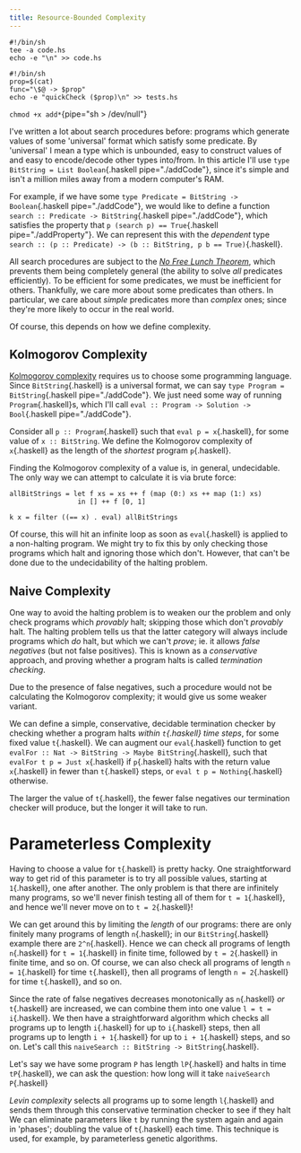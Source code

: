 ```yaml
---
title: Resource-Bounded Complexity
---
```


```{pipe="cat > addCode"}
#!/bin/sh
tee -a code.hs
echo -e "\n" >> code.hs
```

```{pipe="cat > addProperty"}
#!/bin/sh
prop=$(cat)
func="\$@ -> $prop"
echo -e "quickCheck ($prop)\n" >> tests.hs
```

`chmod +x add*`{pipe="sh > /dev/null"}

I've written a lot about search procedures before: programs which generate
values of some 'universal' format which satisfy some predicate. By 'universal' I
mean a type which is unbounded, easy to construct values of and easy to
encode/decode other types into/from. In this article I'll use `type BitString =
List Boolean`{.haskell pipe="./addCode"}, since it's simple and isn't a million
miles away from a modern computer's RAM.

For example, if we have some `type Predicate = BitString -> Boolean`{.haskell
pipe="./addCode"}, we would like to define a function `search :: Predicate ->
BitString`{.haskell pipe="./addCode"}, which satisfies the property that `p
(search p) == True`{.haskell pipe="./addProperty"}. We can represent this with
the *dependent* type `search :: (p :: Predicate) -> (b :: BitString, p b ==
True)`{.haskell}.

All search procedures are subject to the [*No Free Lunch
Theorem*](http://en.wikipedia.org/wiki/No_free_lunch_theorem), which prevents
them being completely general (the ability to solve *all* predicates
efficiently). To be efficient for some predicates, we must be inefficient for
others. Thankfully, we care more about some predicates than others. In
particular, we care about *simple* predicates more than *complex* ones; since
they're more likely to occur in the real world.

Of course, this depends on how we define complexity.

## Kolmogorov Complexity ##

[Kolmogorov complexity](http://en.wikipedia.org/wiki/Kolmogorov_complexity)
requires us to choose some programming language. Since `BitString`{.haskell} is
a universal format, we can say `type Program = BitString`{.haskell
pipe="./addCode"}. We just need some way of running `Program`{.haskell}s, which
I'll call `eval :: Program -> Solution -> Bool`{.haskell pipe="./addCode"}.

Consider all `p :: Program`{.haskell} such that `eval p = x`{.haskell}, for some
value of `x :: BitString`. We define the Kolmogorov complexity of `x`{.haskell}
as the length of the *shortest* program `p`{.haskell}.

Finding the Kolmogorov complexity of a value is, in general, undecidable. The
only way we can attempt to calculate it is via brute force:

```{.haskell pipe="./addCode"}
allBitStrings = let f xs = xs ++ f (map (0:) xs ++ map (1:) xs)
                 in [] ++ f [0, 1]

k x = filter ((== x) . eval) allBitStrings
```

Of course, this will hit an infinite loop as soon as `eval`{.haskell} is applied
to a non-halting program. We might try to fix this by only checking those
programs which halt and ignoring those which don't. However, that can't be done
due to the undecidability of the halting problem.

## Naive Complexity ##

One way to avoid the halting problem is to weaken our the problem and only check
programs which *provably* halt; skipping those which don't *provably* halt. The
halting problem tells us that the latter category will always include programs
which *do* halt, but which we can't *prove*; ie. it allows *false negatives*
(but not false positives). This is known as a *conservative* approach, and
proving whether a program halts is called *termination checking*.

Due to the presence of false negatives, such a procedure would not be
calculating the Kolmogorov complexity; it would give us some weaker variant.

We can define a simple, conservative, decidable termination checker by checking
whether a program halts *within `t`{.haskell} time steps*, for some fixed value
`t`{.haskell}. We can augment our `eval`{.haskell} function to get `evalFor ::
Nat -> BitString -> Maybe BitString`{.haskell}, such that `evalFor t p = Just
x`{.haskell} if `p`{.haskell} halts with the return value `x`{.haskell} in fewer
than `t`{.haskell} steps, or `eval t p = Nothing`{.haskell} otherwise.

The larger the value of `t`{.haskell}, the fewer false negatives our termination
checker will produce, but the longer it will take to run.

# Parameterless Complexity ##

Having to choose a value for `t`{.haskell} is pretty hacky. One straightforward
way to get rid of this parameter is to try all possible values, starting at
`1`{.haskell}, one after another. The only problem is that there are infinitely
many programs, so we'll never finish testing all of them for `t = 1`{.haskell},
and hence we'll never move on to `t = 2`{.haskell}!

We can get around this by limiting the *length* of our programs: there are only
finitely many programs of length `n`{.haskell}; in our `BitString`{.haskell}
example there are `2^n`{.haskell}. Hence we can check all programs of length
`n`{.haskell} for `t = 1`{.haskell} in finite time, followed by `t =
2`{.haskell} in finite time, and so on. Of course, we can also check all
programs of length `n = 1`{.haskell} for time `t`{.haskell}, then all programs
of length `n = 2`{.haskell} for time `t`{.haskell}, and so on.

Since the rate of false negatives decreases monotonically as `n`{.haskell} *or*
`t`{.haskell} are increased, we can combine them into one value `l = t =
i`{.haskell}. We then have a straightforward algorithm which checks all programs
up to length `i`{.haskell} for up to `i`{.haskell} steps, then all programs up
to length `i + 1`{.haskell} for up to `i + 1`{.haskell} steps, and so on. Let's
call this `naiveSearch :: BitString -> BitString`{.haskell}.

Let's say we have some program `P` has length `lP`{.haskell} and halts in time
`tP`{.haskell}, we can ask the question: how long will it take `naiveSearch
P`{.haskell}

*Levin complexity* selects all programs up to some length `l`{.haskell} and
sends them through this conservative termination checker to see if they halt We
can eliminate parameters like `t` by running the system again and again in
'phases'; doubling the value of `t`{.haskell} each time. This technique is used,
for example, by parameterless genetic algorithms.
